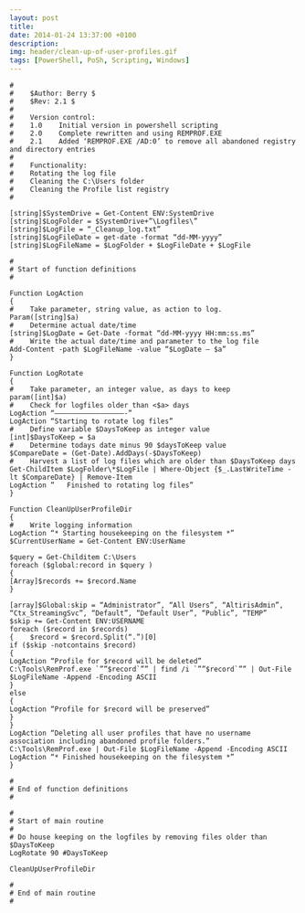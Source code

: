 ```yaml
---
layout: post
title: 
date: 2014-01-24 13:37:00 +0100
description:  
img: header/clean-up-of-user-profiles.gif
tags: [PowerShell, PoSh, Scripting, Windows]
---
```



	#
	#    $Author: Berry $
	#    $Rev: 2.1 $
	#
	#    Version control:
	#    1.0 	Initial version in powershell scripting
	#    2.0	Complete rewritten and using REMPROF.EXE
	#    2.1	Added ‘REMPROF.EXE /AD:0’ to remove all abandoned registry and directory entries
	#
	#    Functionality:
	#    Rotating the log file
	#    Cleaning the C:\Users folder
	#    Cleaning the Profile list registry
	#

	[string]$SystemDrive = Get-Content ENV:SystemDrive
	[string]$LogFolder = $SystemDrive+”\Logfiles\”
	[string]$LogFile = “_Cleanup_log.txt”
	[string]$LogFileDate = get-date -format “dd-MM-yyyy”
	[string]$LogFileName = $LogFolder + $LogFileDate + $LogFile

	#
	# Start of function definitions
	#

	Function LogAction
	{
	#    Take parameter, string value, as action to log.
	Param([string]$a)
	#    Determine actual date/time
	[string]$LogDate = Get-Date -format “dd-MM-yyyy HH:mm:ss.ms”
	#    Write the actual date/time and parameter to the log file
	Add-Content -path $LogFileName -value “$LogDate – $a”
	}

	Function LogRotate
	{
	#    Take parameter, an integer value, as days to keep
	param([int]$a)
	#    Check for logfiles older than <$a> days
	LogAction “—————————————————-”
	LogAction “Starting to rotate log files”
	#    Define variable $DaysToKeep as integer value
	[int]$DaysToKeep = $a
	#    Determine todays date minus 90 $daysToKeep value
	$CompareDate = (Get-Date).AddDays(-$DaysToKeep)
	#    Harvest a list of log files which are older than $DaysToKeep days
	Get-ChildItem $LogFolder\*$LogFile | Where-Object {$_.LastWriteTime -lt $CompareDate} | Remove-Item
	LogAction ”   Finished to rotating log files”
	}

	Function CleanUpUserProfileDir
	{
	#    Write logging information
	LogAction “* Starting housekeeping on the filesystem *”
	$CurrentUserName = Get-Content ENV:UserName

	$query = Get-Childitem C:\Users
	foreach ($global:record in $query )
	{
	[Array]$records += $record.Name
	}

	[array]$Global:skip = “Administrator”, “All Users”, “AltirisAdmin”, “Ctx_StreamingSvc”, “Default”, “Default User”, “Public”, “TEMP”
	$skip += Get-Content ENV:USERNAME
	foreach ($record in $records)
	{    $record = $record.Split(“.”)[0]
	if ($skip -notcontains $record)
	{
	LogAction “Profile for $record will be deleted”
	C:\Tools\RemProf.exe `””$record`”” | find /i `””$record`”” | Out-File $LogFileName -Append -Encoding ASCII
	}
	else
	{
	LogAction “Profile for $record will be preserved”
	}
	}
	LogAction “Deleting all user profiles that have no username association including abandoned profile folders.”
	C:\Tools\RemProf.exe | Out-File $LogFileName -Append -Encoding ASCII
	LogAction “* Finished housekeeping on the filesystem *”
	}

	#
	# End of function definitions
	#

	#
	# Start of main routine
	#
	# Do house keeping on the logfiles by removing files older than $DaysToKeep
	LogRotate 90 #DaysToKeep

	CleanUpUserProfileDir

	#
	# End of main routine
	#


